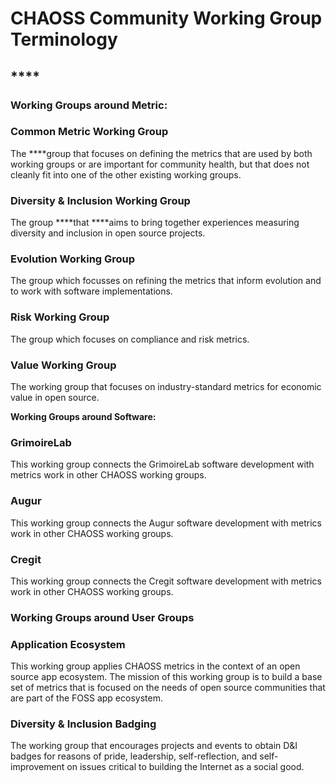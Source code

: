 # CHAOSS Community Working Group Terminology

## \*\*\*\*

### **Working Groups around Metric:**

### **Common Metric Working Group**

The ****group that focuses on defining the metrics that are used by both working groups or are important for community health, but that does not cleanly fit into one of the other existing working groups.

### **Diversity & Inclusion Working Group**

The group ****that ****aims to bring together experiences measuring diversity and inclusion in open source projects.

### **Evolution Working Group**

The group which focusses on refining the metrics that inform evolution and to work with software implementations.

### **Risk Working Group**

The group which focuses on compliance and risk metrics.

### **Value Working Group**

The working group that focuses on industry-standard metrics for economic value in open source.

**Working Groups around Software:**

### **GrimoireLab**

This working group connects the GrimoireLab software development with metrics work in other CHAOSS working groups.

### **Augur**

This working group connects the Augur software development with metrics work in other CHAOSS working groups.

### **Cregit**

This working group connects the Cregit software development with metrics work in other CHAOSS working groups.

### **Working Groups around User Groups**

### **Application Ecosystem**

This working group applies CHAOSS metrics in the context of an open source app ecosystem. The mission of this working group is to build a base set of metrics that is focused on the needs of open source communities that are part of the FOSS app ecosystem.

### **Diversity & Inclusion Badging**

The working group that encourages projects and events to obtain D&I badges for reasons of pride, leadership, self-reflection, and self-improvement on issues critical to building the Internet as a social good.

